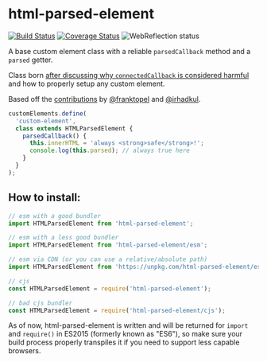 # html-parsed-element

[![Build Status](https://travis-ci.com/WebReflection/html-parsed-element.svg?branch=master)](https://travis-ci.com/WebReflection/html-parsed-element) [![Coverage Status](https://coveralls.io/repos/github/WebReflection/html-parsed-element/badge.svg?branch=master)](https://coveralls.io/github/WebReflection/html-parsed-element?branch=master) ![WebReflection status](https://offline.report/status/webreflection.svg)

A base custom element class with a reliable `parsedCallback` method and a `parsed` getter.

Class born [after discussing why `connectedCallback` is considered harmful](https://github.com/w3c/webcomponents/issues/551#issuecomment-429262811) and how to properly setup any custom element.

Based off the [contributions](https://github.com/w3c/webcomponents/issues/551#issuecomment-431258689) by [@franktopel](https://github.com/franktopel) and [@irhadkul](https://github.com/irhadkul).

```js
customElements.define(
  'custom-element',
  class extends HTMLParsedElement {
    parsedCallback() {
      this.innerHTML = 'always <strong>safe</strong>!';
      console.log(this.parsed); // always true here
    }
  }
);
```

## How to install:

```js
// esm with a good bundler
import HTMLParsedElement from 'html-parsed-element';

// esm with a less good bundler
import HTMLParsedElement from 'html-parsed-element/esm';

// esm via CDN (or you can use a relative/absolute path)
import HTMLParsedElement from 'https://unpkg.com/html-parsed-element/esm/index.js';

// cjs
const HTMLParsedElement = require('html-parsed-element');

// bad cjs bundler
const HTMLParsedElement = require('html-parsed-element/cjs');
```

As of now, html-parsed-element is written and will be returned for `import` and `require()` in ES2015 (formerly known as "ES6"), so make sure your build process properly transpiles it if you need to support less capable browsers.
